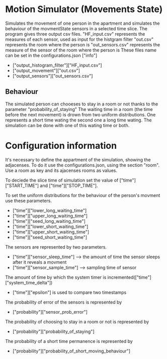 # Motion Simulator (Movements State)

Simulates the movement of one person in the apartment and simulates the behaviour of the movmentState sensors in a selected time slice.
The program gives three output csv files. 
	"HF_input.csv" represents the measures of each sensor, used as input for the histgram filter
	"out.csv" represents the room where the person is
	"out_sensors.csv" represents the measure of the sensor of the room where the person is
These files name can be set in the configurations.json
["info"]
  * ["output_histogram_filter"]["HF_input.csv"]
  * ["output_movement"]["out.csv"]
  * ["output_sensors"]["out_sensors.csv"]

## Behaviour

The simulated person can chooeses to stay in a room or not thanks to the parameter "probability_of_staying"
The waiting time in a room (the time before the next movement) is drown from two uniform distributions.
One represents a short time wating the second one a long time wating. The simulation can be done with one of this wating time or both.

# Configuration information

It's necessary to define the appartment of the simulation, showing the adjacenses.
To do it use the configurations.json, using the section "room".
Use a room as key and its ajacenses rooms as values.

To deciede the slice time of simulation set the value of ["time"]["START_TIME"] and ["time"]["STOP_TIME"].

To set the uniform distributions for the behaviour of the person's movment use these parameters.
* ["time"]["lower_long_waiting_time"]
* ["time"]["upper_long_waiting_time"]
* ["time"]["seed_long_waiting_time"]
* ["time"]["lower_short_waiting_time"]
* ["time"]["upper_short_waiting_time"]
* ["time"]["seed_short_waiting_time"]

The sensors are represented by two parameters.
* ["time"]["sensor_sleep_time"] --> the amount of time the sensor sleeps after it reveals a movment
* ["time"]["sensor_sample_time"] --> sampling time of sensor

The amount of time by which the system timer is incremented(["time"]["system_time_delta"])
* ["time"]["epsilon"] is used to compare two timestamps

The probability of error of the sensors is represented by
* ["probability"]["sensor_prob_error"]

The probability of choosing to stay in a room or not is represented by
* ["probability"]["probability_of_staying"]

The probability of a short time permanence is represented by
* ["probability"]["probability_of_short_moving_behaviour"] 



